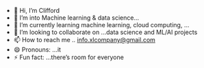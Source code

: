 - 👋 Hi, I’m Clifford
- 👀 I’m into Machine learning & data science...
- 🌱 I’m currently learning machine learning, cloud computing, ...
- 💞️ I’m looking to collaborate on ...data science and ML/AI projects
- 📫 How to reach me .. info.xlcompany@gmail.com
- 😄 Pronouns: ...it
- ⚡ Fun fact: ...there’s room for everyone

<!---
 Let's talk data, let's talk models, and most importantly — let's talk about how we can improve our code so it doesn't crash in production. 😅
--->
